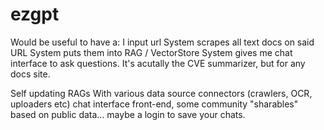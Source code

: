 # ezgpt

Would be useful to have a:
I input url
System scrapes all text docs on said URL
System puts them into RAG / VectorStore
System gives me chat interface to ask questions.
It's acutally the CVE summarizer, but for any docs site.

Self updating RAGs
With various data source connectors (crawlers, OCR, uploaders etc)
chat interface front-end, some community "sharables" based on public data... maybe a login to save your chats.
